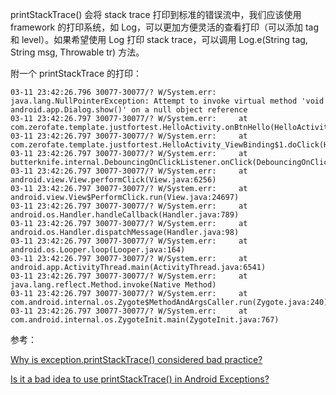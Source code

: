 printStackTrace() 会将 stack trace 打印到标准的错误流中，我们应该使用 framework 的打印系统，如 Log，可以更加方便灵活的查看打印（可以添加 tag 和 level）。如果希望使用 Log 打印 stack trace，可以调用 Log.e(String tag, String msg, Throwable tr) 方法。



附一个 printStackTrace 的打印：

```shell
03-11 23:42:26.796 30077-30077/? W/System.err: java.lang.NullPointerException: Attempt to invoke virtual method 'void android.app.Dialog.show()' on a null object reference
03-11 23:42:26.797 30077-30077/? W/System.err:     at com.zerofate.template.justfortest.HelloActivity.onBtnHello(HelloActivity.java:58)
03-11 23:42:26.797 30077-30077/? W/System.err:     at com.zerofate.template.justfortest.HelloActivity_ViewBinding$1.doClick(HelloActivity_ViewBinding.java:37)
03-11 23:42:26.797 30077-30077/? W/System.err:     at butterknife.internal.DebouncingOnClickListener.onClick(DebouncingOnClickListener.java:22)
03-11 23:42:26.797 30077-30077/? W/System.err:     at android.view.View.performClick(View.java:6256)
03-11 23:42:26.797 30077-30077/? W/System.err:     at android.view.View$PerformClick.run(View.java:24697)
03-11 23:42:26.797 30077-30077/? W/System.err:     at android.os.Handler.handleCallback(Handler.java:789)
03-11 23:42:26.797 30077-30077/? W/System.err:     at android.os.Handler.dispatchMessage(Handler.java:98)
03-11 23:42:26.797 30077-30077/? W/System.err:     at android.os.Looper.loop(Looper.java:164)
03-11 23:42:26.797 30077-30077/? W/System.err:     at android.app.ActivityThread.main(ActivityThread.java:6541)
03-11 23:42:26.797 30077-30077/? W/System.err:     at java.lang.reflect.Method.invoke(Native Method)
03-11 23:42:26.797 30077-30077/? W/System.err:     at com.android.internal.os.Zygote$MethodAndArgsCaller.run(Zygote.java:240)
03-11 23:42:26.797 30077-30077/? W/System.err:     at com.android.internal.os.ZygoteInit.main(ZygoteInit.java:767)
```









参考：

[Why is exception.printStackTrace() considered bad practice?](https://stackoverflow.com/questions/7469316/why-is-exception-printstacktrace-considered-bad-practice)

[Is it a bad idea to use printStackTrace() in Android Exceptions?](https://stackoverflow.com/questions/3855187/is-it-a-bad-idea-to-use-printstacktrace-in-android-exceptions)
